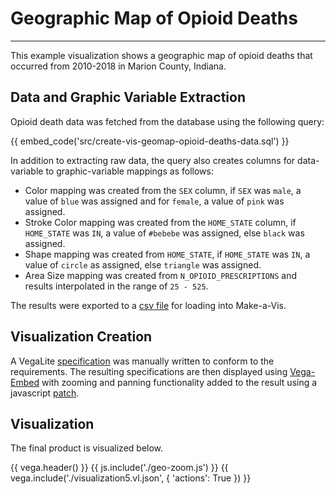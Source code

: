 # Geographic Map of Opioid Deaths
---------------------------------

This example visualization shows a geographic map of opioid deaths that occurred from 2010-2018 in Marion County, Indiana.

## Data and Graphic Variable Extraction

Opioid death data was fetched from the database using the following query:

{{ embed_code('src/create-vis-geomap-opioid-deaths-data.sql') }}

In addition to extracting raw data, the query also creates columns for data-variable to graphic-variable mappings as follows:

* Color mapping was created from the `SEX` column, if `SEX` was `male`, a value of `blue` was assigned and for `female`, a value of `pink` was assigned.
* Stroke Color mapping was created from the `HOME_STATE` column, if `HOME_STATE` was `IN`, a value of `#bebebe` was assigned, else `black` was assigned.
* Shape mapping was created from `HOME_STATE`, if `HOME_STATE` was `IN`, a value of `circle` as assigned, else `triangle` was assigned.
* Area Size mapping was created from `N_OPIOID_PRESCRIPTIONS` and results interpolated in the range of `25 - 525`.

The results were exported to a [csv file](../data/vis-geomap-opioid-deaths.csv) for loading into Make-a-Vis.

## Visualization Creation

A VegaLite [specification](./visualization5.vl.json) was manually written to conform to the requirements. The resulting specifications are then displayed using [Vega-Embed](https://github.com/vega/vega-embed) with zooming and panning functionality added to the result using a javascript [patch](./geo-zoom.js).


## Visualization

The final product is visualized below.

{{ vega.header() }}
{{ js.include('./geo-zoom.js') }}
{{ vega.include('./visualization5.vl.json', { 'actions': True }) }}
